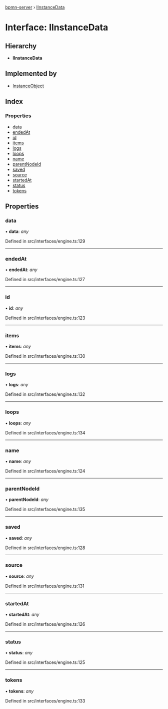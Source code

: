 [bpmn-server](../README.md) › [IInstanceData](iinstancedata.md)

# Interface: IInstanceData

## Hierarchy

* **IInstanceData**

## Implemented by

* [InstanceObject](../classes/instanceobject.md)

## Index

### Properties

* [data](iinstancedata.md#data)
* [endedAt](iinstancedata.md#endedat)
* [id](iinstancedata.md#id)
* [items](iinstancedata.md#items)
* [logs](iinstancedata.md#logs)
* [loops](iinstancedata.md#loops)
* [name](iinstancedata.md#name)
* [parentNodeId](iinstancedata.md#parentnodeid)
* [saved](iinstancedata.md#saved)
* [source](iinstancedata.md#source)
* [startedAt](iinstancedata.md#startedat)
* [status](iinstancedata.md#status)
* [tokens](iinstancedata.md#tokens)

## Properties

###  data

• **data**: *any*

Defined in src/interfaces/engine.ts:129

___

###  endedAt

• **endedAt**: *any*

Defined in src/interfaces/engine.ts:127

___

###  id

• **id**: *any*

Defined in src/interfaces/engine.ts:123

___

###  items

• **items**: *any*

Defined in src/interfaces/engine.ts:130

___

###  logs

• **logs**: *any*

Defined in src/interfaces/engine.ts:132

___

###  loops

• **loops**: *any*

Defined in src/interfaces/engine.ts:134

___

###  name

• **name**: *any*

Defined in src/interfaces/engine.ts:124

___

###  parentNodeId

• **parentNodeId**: *any*

Defined in src/interfaces/engine.ts:135

___

###  saved

• **saved**: *any*

Defined in src/interfaces/engine.ts:128

___

###  source

• **source**: *any*

Defined in src/interfaces/engine.ts:131

___

###  startedAt

• **startedAt**: *any*

Defined in src/interfaces/engine.ts:126

___

###  status

• **status**: *any*

Defined in src/interfaces/engine.ts:125

___

###  tokens

• **tokens**: *any*

Defined in src/interfaces/engine.ts:133
